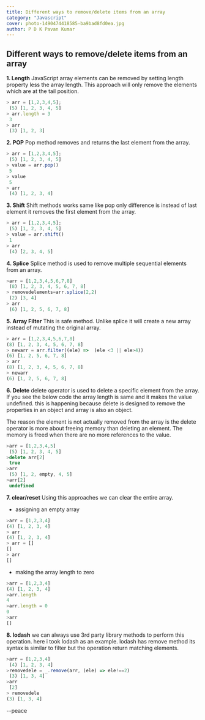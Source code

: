 ```yaml
---
title: Different ways to remove/delete items from an array
category: "Javascript"
cover: photo-1490474418585-ba9bad8fd0ea.jpg
author: P D K Pavan Kumar
---
```


## Different ways to remove/delete items from an array

**1. Length**
JavaScript array elements can be removed by setting length property less the array length. This approach will only remove the elements which are at the tail position.
```javascript
> arr = [1,2,3,4,5];
 (5) [1, 2, 3, 4, 5]
> arr.length = 3
 3
> arr
 (3) [1, 2, 3]
```
**2. POP**
Pop method removes and returns the last element from the array.
```javascript
> arr = [1,2,3,4,5];
 (5) [1, 2, 3, 4, 5]
> value = arr.pop()
 5
> value
 5
> arr
 (4) [1, 2, 3, 4]
```
**3. Shift**
Shift methods works same like pop only difference is instead of last element it removes the first element from the array.
```javascript
> arr = [1,2,3,4,5];
 (5) [1, 2, 3, 4, 5]
> value = arr.shift()
 1
> arr
 (4) [2, 3, 4, 5]
```
**4. Splice**
Splice method is used to remove multiple sequential elements from an array.
```javascript
>arr = [1,2,3,4,5,6,7,8]
 (8) [1, 2, 3, 4, 5, 6, 7, 8]
> removedelements=arr.splice(2,2)
 (2) [3, 4]
> arr
 (6) [1, 2, 5, 6, 7, 8]
```
**5.  Array Filter**
This is safe method. Unlike splice it will create a new array instead of mutating the original array.
```javascript
> arr = [1,2,3,4,5,6,7,8]
(8) [1, 2, 3, 4, 5, 6, 7, 8]
> newarr = arr.filter((ele) =>  (ele <3 || ele>4))
(6) [1, 2, 5, 6, 7, 8]
> arr
(8) [1, 2, 3, 4, 5, 6, 7, 8]
> newarr
(6) [1, 2, 5, 6, 7, 8]
```
**6. Delete**
delete operator is used to delete a specific element from the array.
If you see the below code the array length is same and it makes the value undefined. this is happening because delete is designed to remove the properties in an object and array is also an object.

The reason the element is not actually removed from the array is the delete operator is more about freeing memory than deleting an element. The memory is freed when there are no more references to the value.
```javascript
>arr = [1,2,3,4,5]
 (5) [1, 2, 3, 4, 5]
>delete arr[2]
 true
>arr
 (5) [1, 2, empty, 4, 5]
>arr[2]
 undefined
```
**7.  clear/reset**
Using this approaches we can clear the entire array. 

- assigning an empty array
```javascript
>arr = [1,2,3,4]
(4) [1, 2, 3, 4]
> arr
(4) [1, 2, 3, 4]
> arr = []
[]
> arr
[]
```
- making the array length to zero
```javascript
>arr = [1,2,3,4]
(4) [1, 2, 3, 4]
>arr.length
4
>arr.length = 0
0
>arr
[]
```
**8. lodash**
we can always use 3rd party library methods to perform this operation. here i took lodash as an example.
lodash has remove method its syntax is similar to filter but the operation return matching elements.
```javascript
>arr = [1,2,3,4]
 (4) [1, 2, 3, 4]
>removedele = _.remove(arr, (ele) => ele!==2)
 (3) [1, 3, 4]
>arr
 [2]
> removedele
(3) [1, 3, 4]
```

--peace